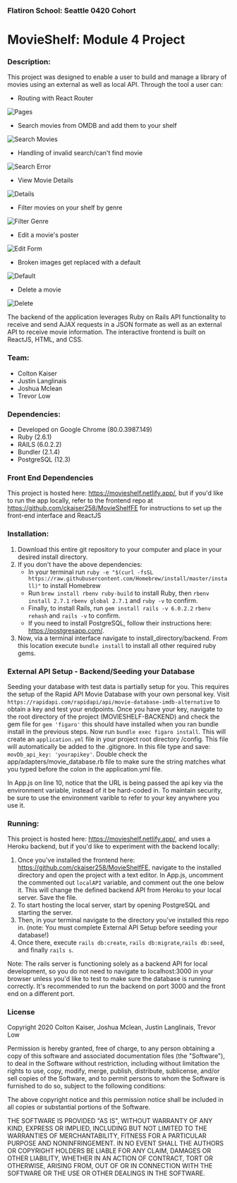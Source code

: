 ### Flatiron School: Seattle 0420 Cohort
# MovieShelf: Module 4 Project

### Description: 
This project was designed to enable a user to build and manage a library of movies using an external as well as local API. Through the tool a user can:

* Routing with React Router

![Pages](README_assets/pages_mvs.gif)

* Search movies from OMDB and add them to your shelf

![Search Movies](README_assets/add_mvs.gif)

* Handling of invalid search/can't find movie

![Search Error](README_assets/error_mvs.gif)

* View Movie Details

![Details](README_assets/details_mvs.gif)

* Filter movies on your shelf by genre

![Filter Genre](README_assets/filter_mvs.gif)

* Edit a movie's poster

![Edit Form](README_assets/edit_mvs.gif)

* Broken images get replaced with a default

![Default](README_assets/default_mvs.gif)

* Delete a movie

![Delete](README_assets/delete_mvs.gif)


The backend of the application leverages Ruby on Rails API functionality to receive and send AJAX requests in a JSON formate as well as an external API to receive movie information. The interactive frontend is built on ReactJS, HTML, and CSS.

### Team:
* Colton Kaiser
* Justin Langlinais
* Joshua Mclean
* Trevor Low

### Dependencies:
* Developed on Google Chrome (80.0.3987.149)
* Ruby (2.6.1)
* RAILS (6.0.2.2)
* Bundler (2.1.4)
* PostgreSQL (12.3)

### Front End Dependencies
This project is hosted here: https://movieshelf.netlify.app/, but if you'd like to run the app locally, refer to the frontend repo at https://github.com/ckaiser258/MovieShelfFE for instructions to set up the front-end interface and ReactJS

### Installation:

1. Download this entire git repository to your computer and place in your desired install directory. 
2. If you don't have the above dependencies:
   * In your terminal run ``ruby -e "$(curl -fsSL https://raw.githubusercontent.com/Homebrew/install/master/install)"`` to install Homebrew
   * Run ``brew install rbenv ruby-build`` to install Ruby, then ``rbenv install 2.7.1`` ``rbenv global 2.7.1`` and ``ruby -v`` to confirm. 
   * Finally, to install Rails, run ``gem install rails -v 6.0.2.2`` ``rbenv rehash`` and ``rails -v`` to confirm.
   * If you need to install PostgreSQL, follow their instructions here: https://postgresapp.com/.
3. Now, via a terminal interface navigate to install_directory/backend. From this location execute ``bundle install`` to install all other required ruby gems.

### External API Setup - Backend/Seeding your Database
Seeding your database with test data is partially setup for you. This requires the setup of the Rapid API Movie Database with your own personal key. Visit ```https://rapidapi.com/rapidapi/api/movie-database-imdb-alternative``` to obtain a key and test your endpoints.
Once you have your key, navigate to the root directory of the project (MOVIESHELF-BACKEND) and check the gem file for ```gem 'figaro'``` this should have installed when you ran bundle install in the previous steps. Now run ```bundle exec figaro install```. This will create an ```application.yml``` file in your project root directory /config. This file will automatically be added to the .gitignore. In this file type and save: ```movDb_api_key: 'yourapikey'```. Double check the app/adapters/movie_database.rb file to make sure the string matches what you typed before the colon in the application.yml file.

In App.js on line 10, notice that the URL is being passed the api key via the environment variable, instead of it be hard-coded in. To maintain security, be sure to use the environment varible to refer to your key anywhere you use it.

### Running:
This project is hosted here: https://movieshelf.netlify.app/, and uses a Heroku backend, but if you'd like to experiment with the backend locally: 


1. Once you've installed the frontend here: https://github.com/ckaiser258/MovieShelfFE, navigate to the installed directory and open the project with a text editor. In App.js, uncomment the commented out `localAPI` variable, and comment out the one below it. This will change the defined backend API from Heroku to your local server. Save the file.
2. To start hosting the local server, start by opening PostgreSQL and starting the server. 
3. Then, in your terminal navigate to the directory you've installed this repo in. (note: You must complete External API Setup before seeding your database!) 
4. Once there, execute `rails db:create`, `rails db:migrate`,`rails db:seed`, and finally ```rails s```. 

Note: The rails server is functioning solely as a backend API for local development, so you do not need to navigate to localhost:3000 in your browser unless you'd like to test to make sure the database is running correctly. It's recommended to run the backend on port 3000 and the front end on a different port.

### License
Copyright 2020 Colton Kaiser, Joshua Mclean, Justin Langlinais, Trevor Low

Permission is hereby granted, free of charge, to any person obtaining a copy of this software and associated documentation files (the "Software"), to deal in the Software without restriction, including without limitation the rights to use, copy, modify, merge, publish, distribute, sublicense, and/or sell copies of the Software, and to permit persons to whom the Software is furnished to do so, subject to the following conditions:

The above copyright notice and this permission notice shall be included in all copies or substantial portions of the Software.

THE SOFTWARE IS PROVIDED "AS IS", WITHOUT WARRANTY OF ANY KIND, EXPRESS OR IMPLIED, INCLUDING BUT NOT LIMITED TO THE WARRANTIES OF MERCHANTABILITY, FITNESS FOR A PARTICULAR PURPOSE AND NONINFRINGEMENT. IN NO EVENT SHALL THE AUTHORS OR COPYRIGHT HOLDERS BE LIABLE FOR ANY CLAIM, DAMAGES OR OTHER LIABILITY, WHETHER IN AN ACTION OF CONTRACT, TORT OR OTHERWISE, ARISING FROM, OUT OF OR IN CONNECTION WITH THE SOFTWARE OR THE USE OR OTHER DEALINGS IN THE SOFTWARE.
